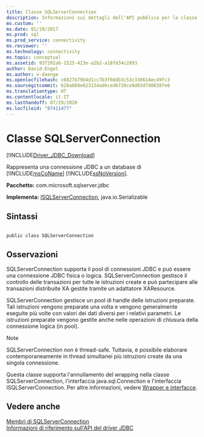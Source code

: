 ```yaml
---
title: Classe SQLServerConnection
description: Informazioni sui dettagli dell'API pubblica per la classe SQLServerConnection nel driver JDBC per SQL Server.
ms.custom: ''
ms.date: 01/19/2017
ms.prod: sql
ms.prod_service: connectivity
ms.reviewer: ''
ms.technology: connectivity
ms.topic: conceptual
ms.assetid: 937292a6-1525-423e-a2b2-a18fd34c2893
author: David-Engel
ms.author: v-daenge
ms.openlocfilehash: c6827b79b4d1cc7b3f66db3c53c338614ec49fc3
ms.sourcegitcommit: 620a868e623134ad6ced6728ce9d03d7d0038fe0
ms.translationtype: HT
ms.contentlocale: it-IT
ms.lasthandoff: 07/29/2020
ms.locfileid: "87411477"
---
```

# <a name="sqlserverconnection-class"></a>Classe SQLServerConnection
[!INCLUDE[Driver_JDBC_Download](../../../includes/driver_jdbc_download.md)]

  Rappresenta una connessione JDBC a un database di [!INCLUDE[msCoName](../../../includes/msconame_md.md)] [!INCLUDE[ssNoVersion](../../../includes/ssnoversion-md.md)].  
  
 **Pacchetto:** com.microsoft.sqlserver.jdbc  
  
 **Implementa:** [ISQLServerConnection](../../../connect/jdbc/reference/isqlserverconnection-interface.md), java.io.Serializable  
  
## <a name="syntax"></a>Sintassi  
  
```  
  
public class SQLServerConnection  
```  
  
## <a name="remarks"></a>Osservazioni  
 SQLServerConnection supporta il pool di connessioni JDBC e può essere una connessione JDBC fisica o logica. SQLServerConnection gestisce il controllo delle transazioni per tutte le istruzioni create e può partecipare alle transazioni distribuite XA gestite tramite un adattatore XAResource.  
  
 SQLServerConnection gestisce un pool di handle delle istruzioni preparate. Tali istruzioni vengono preparate una volta e vengono generalmente eseguite più volte con valori dei dati diversi per i relativi parametri. Le istruzioni preparate vengono gestite anche nelle operazioni di chiusura della connessione logica (in pool).  
  
> [!NOTE]  
>  SQLServerConnection non è thread-safe. Tuttavia, è possibile elaborare contemporaneamente in thread simultanei più istruzioni create da una singola connessione.  
  
 Questa classe supporta l'annullamento del wrapping nella classe SQLServerConnection, l'interfaccia java.sql.Connection e l'interfaccia ISQLServerConnection. Per altre informazioni, vedere [Wrapper e interfacce](../../../connect/jdbc/wrappers-and-interfaces.md).  
  
## <a name="see-also"></a>Vedere anche  
 [Membri di SQLServerConnection](../../../connect/jdbc/reference/sqlserverconnection-members.md)   
 [Informazioni di riferimento sull'API del driver JDBC](../../../connect/jdbc/reference/jdbc-driver-api-reference.md)  
  
  
